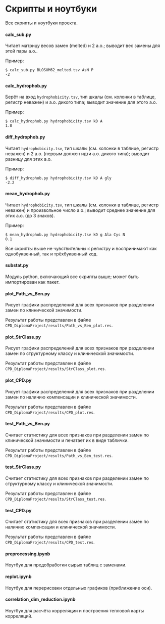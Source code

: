 # Скрипты и ноутбуки
Все скрипты и ноутбуки проекта.

#### calc_sub.py 
Читает матрицу весов замен (melted) и 2 а.о.; 
выводит вес замены для этой пары а.о.. 

Пример:
```
$ calc_sub.py BLOSUM62_melted.tsv AsN P
-2
```

#### calc_hydrophob.py 
Берёт на вход `hydrophobicity.tsv`, тип шкалы
(см. колонки в таблице, регистр неважен) и
а.о. дикого типа; выводит значение для этого а.о.

Пример:
```
$ calc_hydrophob.py hydrophobicity.tsv kD A
1.8
```

#### diff_hydrophob.py 
Читает `hydrophobicity.tsv`, тип шкалы (см. колонки
в таблице, регистр неважен) и 2 а.о. (первым должен
идти а.о. дикого типа); выводит разницу для этих а.о.

Пример:
```
$ diff_hydrophob.py hydrophobicity.tsv kD A gly
-2.2
```

#### mean_hydrophob.py 
Читает `hydrophobicity.tsv`, тип шкалы (см. колонки
в таблице, регистр неважен) и произвольное число а.о.; 
выводит среднее значение для этих а.о. (до 3 знаков). 

Пример:
```
$ mean_hydrophob.py hydrophobicity.tsv kD g Ala Cys N
0.1
```

Все скрипты выше не чувствительны к регистру и воспринимают 
как однобуквенный, так и трёхбуквенный код.

#### substat.py 
Модуль python, включающий все скрипты выше; может быть
импортирован как пакет. 

#### plot_Path_vs_Ben.py
Рисует графики распределений для всех признаков при 
разделении замен по клинической значимости.

Результат работы представлен в файле 
`CPD_DiplomaProject/results/Path_vs_Ben_plot.res`.

#### plot_StrClass.py
Рисует графики распределений для всех признаков при 
разделении замен по структурному классу и клинической 
значимости.

Результат работы представлен в файле 
`CPD_DiplomaProject/results/StrClass_plot.res`.

#### plot_CPD.py
Рисует графики распределений для всех признаков 
при разделении замен по наличию компенсации и 
клинической значимости.

Результат работы представлен в файле 
`CPD_DiplomaProject/results/CPD_plot.res`.

#### test_Path_vs_Ben.py
Считает статистику для всех признаков при разделении 
замен по клинической значимости и печатает их в 
виде таблички.

Результат работы представлен в файле 
`CPD_DiplomaProject/results/Path_vs_Ben_test.res`.

#### test_StrClass.py
Считает статистику для всех признаков при разделении 
замен по структурному классу и клинической значимости.

Результат работы представлен в файле 
`CPD_DiplomaProject/results/StrClass_test.res`.

#### test_CPD.py
Считает статистику для всех признаков при разделении 
замен по наличию компенсации и клинической значимости.

Результат работы представлен в файле 
`CPD_DiplomaProject/results/CPD_test.res`.

#### preprocessing.ipynb
Ноутбук для предобработки сырых таблиц с заменами.

#### replot.ipynb
Ноутбук для перерисовки отдельных графиков (приближение
оси).

#### correlation_dim_reduction.ipynb
Ноутбук для расчёта корреляции и построения тепловой
карты корреляций.

